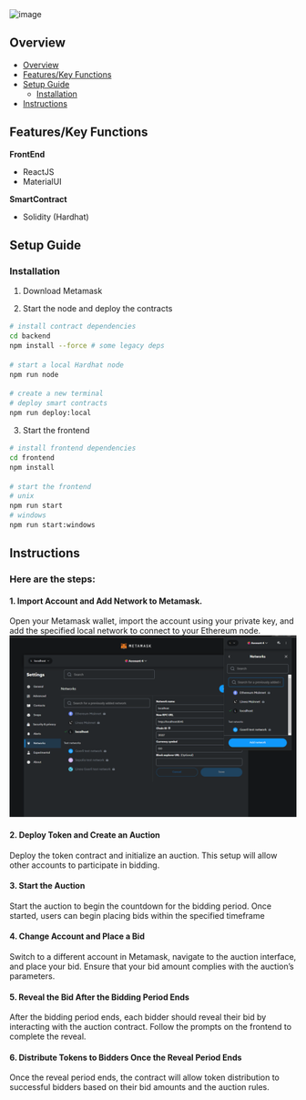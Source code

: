 <img width="537" alt="image" src="https://github.com/user-attachments/assets/acf10de9-d567-464b-ab58-150447490f58">

## Overview 
  - [Overview](#overview)
  - [Features/Key Functions](#features)
  - [Setup Guide](#setup-guide)
    - [Installation](#installation)
  - [Instructions](#instructions)

## Features/Key Functions

**FrontEnd**
- ReactJS
- MaterialUI
  
**SmartContract**
- Solidity (Hardhat)

## Setup Guide

### Installation

1. Download Metamask

2. Start the node and deploy the contracts

```bash
# install contract dependencies
cd backend
npm install --force # some legacy deps

# start a local Hardhat node
npm run node

# create a new terminal
# deploy smart contracts
npm run deploy:local
```

3. Start the frontend

```bash
# install frontend dependencies
cd frontend
npm install

# start the frontend
# unix
npm run start
# windows
npm run start:windows
```

## Instructions

### Here are the steps:

#### 1.  Import Account and Add Network to Metamask.
Open your Metamask wallet, import the account using your private key, and add the specified local network to connect to your Ethereum node.
![Add network](assets/add_network.png)

#### 2.  Deploy Token and Create an Auction
Deploy the token contract and initialize an auction. This setup will allow other accounts to participate in bidding.

#### 3. Start the Auction
Start the auction to begin the countdown for the bidding period. Once started, users can begin placing bids within the specified timeframe

#### 4. Change Account and Place a Bid
Switch to a different account in Metamask, navigate to the auction interface, and place your bid. Ensure that your bid amount complies with the auction’s parameters.

#### 5. Reveal the Bid After the Bidding Period Ends
After the bidding period ends, each bidder should reveal their bid by interacting with the auction contract. Follow the prompts on the frontend to complete the reveal.

#### 6. Distribute Tokens to Bidders Once the Reveal Period Ends
Once the reveal period ends, the contract will allow token distribution to successful bidders based on their bid amounts and the auction rules.
